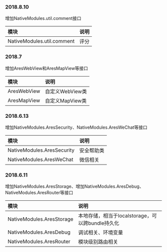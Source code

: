### 2018.8.10

增加NativeModules.util.comment接口

|模块|说明|
|:-----  |:-------|
| NativeModules.util.comment | 评分   |

### 2018.7

增加AresWebView和AresMapView等接口

|模块|说明|
|:-----  |:-------|
| AresWebView | 自定义WebView类   |
| AresMapView| 自定义MapView类    |

### 2018.6.13

增加NativeModules.AresSecurity、NativeModules.AresWeChat等接口

|模块|说明|
|:-----  |:-------|
| NativeModules.AresSecurity | 安全帮助类   |
| NativeModules.AresWeChat| 微信相关    |


### 2018.6.11

增加NativeModules.AresStorage、增加NativeModules.AresDebug、NativeModules.AresRouter等接口

|模块|说明|
|:-----  |:-------|
| NativeModules.AresStorage | 本地存储，相当于localstorage，可以跨bundle持久化    |
| NativeModules.AresDebug | 调试相关、环境变量    |
| NativeModules.AresRouter | 模块级别路由相关    |
